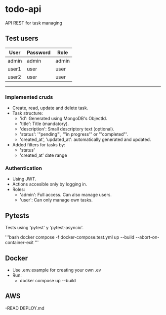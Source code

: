 # todo-api

API REST for task managing

## Test users

| User    | Password   | Role  |
|---------|------------|-------|
| admin   | admin      | admin |
| user1   | user       | user  |
| user2   | user       | user  |

---

### Implemented cruds
- Create, read, update and delete task.
- Task structure:
  - 'id': Generated using MongoDB's ObjectId.
  - 'title': Title (mandatory).
  - 'description': Small descriptory text (optional).
  - 'status': '"pending"', '"in progress"' or '"completed"'.
  - 'created_at', 'updated_at': automatically generated and updated.
- Added filters for tasks by:
  - 'status'
  - 'created_at' date range

### Authentication
- Using JWT.
- Actions accesible only by logging in.
- Roles:
  - 'admin': Full access. Can also manage users.
  - 'user': Can only manage own tasks.


## Pytests
Tests using 'pytest' y 'pytest-asyncio'.

'''bash
docker compose -f docker-compose.test.yml up --build --abort-on-container-exit
'''

## Docker
- Use .env.example for creating your own .ev
- Run:
   - docker compose up --build

## AWS

-READ DEPLOY.md
